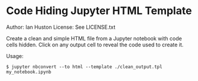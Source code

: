 # Code Hiding Jupyter HTML Template

Author: Ian Huston
License: See LICENSE.txt

Create a clean and simple HTML file from a Jupyter notebook with code cells hidden.
Click on any output cell to reveal the code used to create it.

Usage:
```
$ jupyter nbconvert --to html --template ./clean_output.tpl my_notebook.ipynb
```


